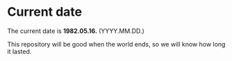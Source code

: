 # Current date

The current date is **1982.05.16.** (YYYY.MM.DD.)

This repository will be good when the world ends, so we will know how long it lasted.